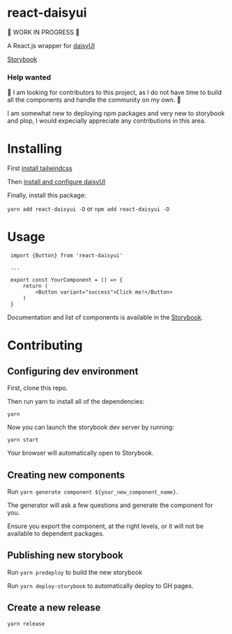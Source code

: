 # react-daisyui

🚧 WORK IN PROGRESS 🚧

A React.js wrapper for [daisyUI](https://github.com/saadeghi/daisyui)

[Storybook](https://christianblandford.github.io/react-daisyui)

### Help wanted

🚨 I am looking for contributors to this project, as I do not have time to build all the components and handle the community on my own. 🚨

I am somewhat new to deploying npm packages and very new to storybook and plop, I would expecially appreciate any contributions in this area.

# Installing

First [install tailwindcss](https://tailwindcss.com/docs/installation)

Then [install and configure daisyUI](https://daisyui.com/docs/install/)

Finally, install this package:

`yarn add react-daisyui -D` or `npm add react-daisyui -D`

# Usage

     import {Button} from 'react-daisyui'

     ...

     export const YourComponent = () => {
         return (
             <Button variant="success">Click me!</Button>
         )
     }

Documentation and list of components is available in the [Storybook](https://christianblandford.github.io/react-daisyui).

# Contributing

## Configuring dev environment

First, clone this repo.

Then run yarn to install all of the dependencies:

`yarn`

Now you can launch the storybook dev server by running:

`yarn start`

Your browser will automatically open to Storybook.

## Creating new components

Run `yarn generate component ${your_new_component_name}`.

The generator will ask a few questions and generate the component for you.

Ensure you export the component, at the right levels, or it will not be available to dependent packages.

## Publishing new storybook

Run `yarn predeploy` to build the new storybook

Run `yarn deploy-storybook` to automatically deploy to GH pages.

## Create a new release

`yarn release`
